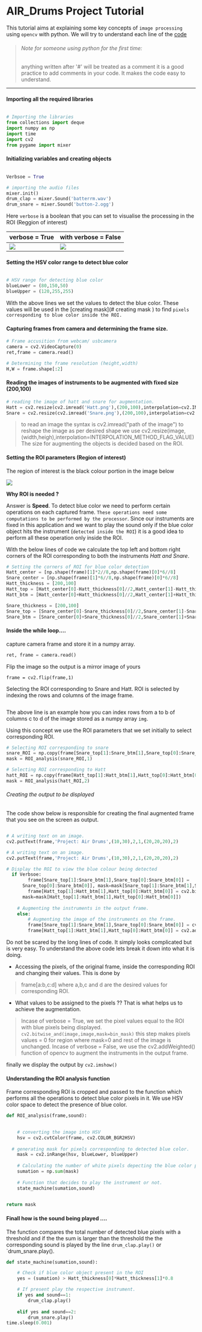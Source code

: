 # AIR_Drums Project Tutorial

This tutorial aims at explaining some key concepts of `image processing` using `opencv` with python.
We will try to understand each line of the [code](Air_Drums.py)

> ###### Note for someone using python for the first time:
> anything written after '#' will be treated as a comment 
> it is a good practice to add comments in your code. 
> It makes the code easy to understand.

---

#### Importing all the required libraries 
```python

# Importing the libraries 
from collections import deque
import numpy as np
import time
import cv2
from pygame import mixer

````

####  Initializing variables and creating objects

```python

Verbsoe = True

# importing the audio files
mixer.init()
drum_clap = mixer.Sound('batterrm.wav')
drum_snare = mixer.Sound('button-2.ogg')

```

Here `verbose` is a boolean that you can set to visualise the processing 
in the ROI (Reggion of interest)

verbose = True | with verbose = False
--- | ---
![](Images/image1999.jpg) | ![](Images/Image.png)


#### Setting the HSV color range to detect blue color

```python

# HSV range for detecting blue color 
blueLower = (80,150,50)
blueUpper = (120,255,255)
```
With the above lines we set the values to detect the blue color. 
These values will be used in the [creating mask](# creating mask ) to find 
`pixels corresponding to blue color inside the ROI.`


#### Capturing frames from camera and determining the frame size. 

```python
# Frame accusition from webcam/ usbcamera 
camera = cv2.VideoCapture(0)
ret,frame = camera.read()

# Determining the frame resolution (height,width)
H,W = frame.shape[:2]
```


#### Reading the images of instruments to be augmented with fixed size (200,100)

```python
# reading the image of hatt and snare for augmentation.
Hatt = cv2.resize(cv2.imread('Hatt.png'),(200,100),interpolation=cv2.INTER_CUBIC)
Snare = cv2.resize(cv2.imread('Snare.png'),(200,100),interpolation=cv2.INTER_CUBIC)
```
> to read an image the syntax is cv2.imread("path of the image")
> to reshape the image as per desired shape we use cv2.resize(image,(width,heigh),interpolation=INTERPOLATION_METHOD_FLAG_VALUE)
The size for augmenting the objects is decided based on the ROI.


#### Setting the ROI parameters (Region of interest)
The region of interest is the black colour portion in the image below

![](Images/image1999.jpg)

**Why ROI is needed ?**

Answer is **Speed**.
To detect blue color we need to perform certain operations on each captured frame. 
`These operations need some computations to be performed by the processor`.
Since our instruments are fixed in this application and we want to play the sound only
if the blue color object hits the instrument (`detected inside the ROI`) it is a good idea
to perform all these operation only inside the ROI. 

With the below lines of code we calculate the top left and bottom right corners of the ROI 
corresponding to both the instruments *Hatt and Snare*. 
```python
# Setting the corners of ROI for blue color detection
Hatt_center = [np.shape(frame)[1]*2//8,np.shape(frame)[0]*6//8]
Snare_center = [np.shape(frame)[1]*6//8,np.shape(frame)[0]*6//8]
Hatt_thickness = [200,100]
Hatt_top = [Hatt_center[0]-Hatt_thickness[0]//2,Hatt_center[1]-Hatt_thickness[1]//2]
Hatt_btm = [Hatt_center[0]+Hatt_thickness[0]//2,Hatt_center[1]+Hatt_thickness[1]//2]

Snare_thickness = [200,100]
Snare_top = [Snare_center[0]-Snare_thickness[0]//2,Snare_center[1]-Snare_thickness[1]//2]
Snare_btm = [Snare_center[0]+Snare_thickness[0]//2,Snare_center[1]+Snare_thickness[1]//2]
```


#### Inside the while loop....
capture camera frame and store it in a numpy array.
```python
ret, frame = camera.read()
```

Flip the image so the output is a mirror image of yours
```pyhton 
frame = cv2.flip(frame,1)
```

Selecting the ROI corresponding to Snare and Hatt.
ROI is selected by indexing the rows and columns of the image frame.
```python img[a:b,c:d] 
```
The above line is an example how you can index rows from a to b of columns c to d 
of the image stored as a numpy array `img`.

Using this concept we use the ROI parameters that we set initially to select corresponding ROI.
```python
# Selecting ROI corresponding to snare
snare_ROI = np.copy(frame[Snare_top[1]:Snare_btm[1],Snare_top[0]:Snare_btm[0]])
mask = ROI_analysis(snare_ROI,1)

# Selecting ROI corresponding to Hatt
hatt_ROI = np.copy(frame[Hatt_top[1]:Hatt_btm[1],Hatt_top[0]:Hatt_btm[0]])
mask = ROI_analysis(hatt_ROI,2)
```

###### Creating the output to be displayed
The code show below is responsible for creating the final augmented frame that you see on the screen as output.
```python

# A writing text on an image.
cv2.putText(frame,'Project: Air Drums',(10,30),2,1,(20,20,20),2)

# A writing text on an image.
cv2.putText(frame,'Project: Air Drums',(10,30),2,1,(20,20,20),2)

# Display the ROI to view the blue colour being detected
  if Verbsoe:
    	frame[Snare_top[1]:Snare_btm[1],Snare_top[0]:Snare_btm[0]] =    cv2.bitwise_and(frame[Snare_top[1]:Snare_btm[1],Snare_top[0]:Snare_btm[0]],frame[Snare_top[1]:Snare_btm[1],
      Snare_top[0]:Snare_btm[0]], mask=mask[Snare_top[1]:Snare_btm[1],Snare_top[0]:Snare_btm[0]])
    	frame[Hatt_top[1]:Hatt_btm[1],Hatt_top[0]:Hatt_btm[0]] = cv2.bitwise_and(frame[Hatt_top[1]:Hatt_btm[1],Hatt_top[0]:Hatt_btm[0]],frame[Hatt_top[1]:Hatt_btm[1],Hatt_top[0]:Hatt_btm[0]],
      mask=mask[Hatt_top[1]:Hatt_btm[1],Hatt_top[0]:Hatt_btm[0]])
    
    # Augmenting the instruments in the output frame.
    else:
    	# Augmenting the image of the instruments on the frame.
    	frame[Snare_top[1]:Snare_btm[1],Snare_top[0]:Snare_btm[0]] = cv2.addWeighted(Snare, 1, frame[Snare_top[1]:Snare_btm[1],Snare_top[0]:Snare_btm[0]], 1, 0)
    	frame[Hatt_top[1]:Hatt_btm[1],Hatt_top[0]:Hatt_btm[0]] = cv2.addWeighted(Hatt, 1, frame[Hatt_top[1]:Hatt_btm[1],Hatt_top[0]:Hatt_btm[0]], 1, 0)

```
Do not be scared by the long lines of code. It simply looks complicated but is very easy. 
To understand the above code lets break it down into what it is doing.
- Accessing the pixels, of the original frame, inside the corresponding ROI and changing their values. This is done by 
>frame[a:b,c:d] where a,b,c and d are the desired values for corresponding ROI.
- What values to be assigned to the pixels ?? That is what helps us to achieve the augmentation.
> Incase of verbose = True, we set the pixel values equal to the ROI with blue pixels being displayed.
> `cv2.bitwise_and(image,image,mask=bin_mask)` this step makes pixels values = 0 for region where 
> mask=0 and rest of the image is unchanged. 
> Incase of verbose = False, we use the cv2.addWeighted() function of opencv to augment the 
> instruments in the output frame.


finally we display the output by `cv2.imshow()`

#### Understanding the ROI analysis function
Frame corresponding ROI is cropped and passed to the function which performs all the operations to detect blue 
color pixels in it. We use HSV color space to detect the presence of blue color. 

```python
def ROI_analysis(frame,sound):
	

	# converting the image into HSV
	hsv = cv2.cvtColor(frame, cv2.COLOR_BGR2HSV)
	
  # generating mask for pixels corresponding to detected blue color.
	mask = cv2.inRange(hsv, blueLower, blueUpper)
	
	# Calculating the number of white pixels depecting the blue color pixels in the ROI
	sumation = np.sum(mask)
	
	# Function that decides to play the instrument or not.
	state_machine(sumation,sound)

	
return mask
```

#### Finall how is the sound being played ....
The function compares the total number of detected blue pixels with a threshold 
and if the the sum is larger than the threshold the the corresponding sound is 
played by the line `drum_clap.play()` or `drum_snare.play().

```python
def state_machine(sumation,sound):

	# Check if blue color object present in the ROI 	
	yes = (sumation) > Hatt_thickness[0]*Hatt_thickness[1]*0.8

	# If present play the respective instrument.
	if yes and sound==1:
		drum_clap.play()
		
	elif yes and sound==2:
		drum_snare.play()
time.sleep(0.001)

```
